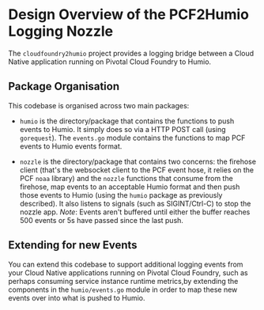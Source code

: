 # Design Overview of the PCF2Humio Logging Nozzle

The `cloudfoundry2humio` project provides a logging bridge between a Cloud Native application running on Pivotal Cloud Foundry to Humio.

## Package Organisation

This codebase is organised across two main packages:

* `humio` is the directory/package that contains the functions to push events to Humio. It simply does so via a HTTP POST call (using `gorequest̀`). The `events.go` module contains the functions to map PCF events to Humio events format.

* `nozzle` is the directory/package that contains two concerns: the firehose client (that's the websocket client to the PCF event hose, it relies on the PCF `noaa` library) and the `nozzle` functions that consume from the firehose, map events to an acceptable Humio format and then push those events to Humio (using the `humio` package as previously described). It also listens to signals (such as SIGINT/Ctrl-C) to stop the nozzle app. _Note_: Events aren't buffered until either the buffer reaches 500 events or 5s have passed since the last push.

## Extending for new Events

You can extend this codebase to support additional logging events from your Cloud Native applications running on Pivotal Cloud Foundry, such as perhaps consuming service instance runtime metrics,by extending the components in the `humio/events.go` module in order to map these new events over into what is pushed to Humio.